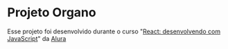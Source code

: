 # Projeto Organo

Esse projeto foi desenvolvido durante o curso "[React: desenvolvendo com JavaScript](https://www.alura.com.br/curso-online-react-desenvolvendo-javascript)" da [Alura](https://www.alura.com.br/)
